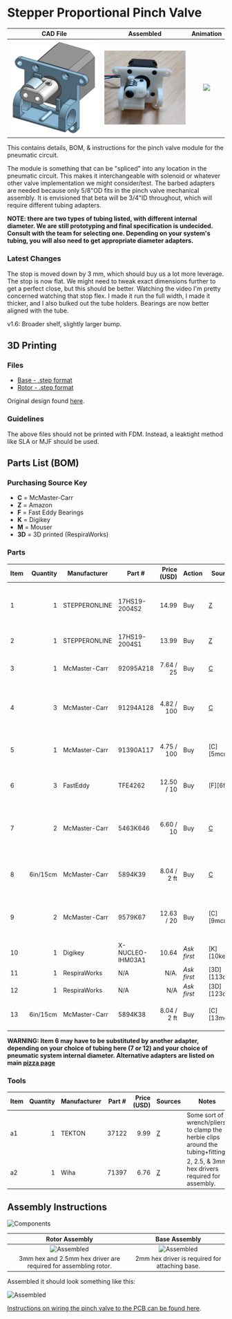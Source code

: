 # Stepper Proportional Pinch Valve

  CAD File         |  Assembled         |Animation           
:------------------:|:-----------------:|:-------------------------:
![](assets/rendering_1_6.png)  |  ![](assets/assembled.png)  |  ![](assets/animation.gif)


This contains details, BOM, & instructions for the pinch valve module for the pneumatic circuit. 

The module is something that can be "spliced" into any location in the pneumatic circuit.
This makes it interchangeable with solenoid or whatever other valve implementation we might consider/test.
The barbed adapters are needed because only 5/8"OD fits in the pinch valve mechanical assembly.
It is envisioned that beta will be 3/4"ID throughout, which will require different tubing adapters.

**NOTE: there are two types of tubing listed, with different internal diameter. We are still prototyping and final
specification is undecided. Consult with the team for selecting one.
Depending on your system's tubing, you will also need to get appropriate diameter adapters.** 

### Latest Changes

The stop is moved down by 3 mm, which should buy us a lot more leverage.
The stop is now flat. We might need to tweak exact dimensions further to get a perfect close, but this should be better.
Watching the video I'm pretty concerned watching that stop flex. I made it run the full width, I made it thicker, and I also bulked out the tube holders.
Bearings are now better aligned with the tube.

v1.6: Broader shelf, slightly larger bump.

## 3D Printing

### Files 

- [Base - .step format](assets/exhaust%20pinch%20valve%201.6%20-%20base.step)
- [Rotor - .step format](assets/exhaust%20pinch%20valve%201.6%20-%20rotor.step)

Original design found
[here](https://cad.onshape.com/documents/3fe0c1f79c482144c267173d/w/2ad1c08071a25185f9c78c68/e/764ab1c89ba2f5ce8cf4b650).

### Guidelines

The above files should not be printed with FDM. Instead, a leaktight method like SLA or MJF should be used.

## Parts List (BOM)

### Purchasing Source Key

* **C** = McMaster-Carr
* **Z** = Amazon
* **F** = Fast Eddy Bearings
* **K** = Digikey
* **M** = Mouser
* **3D** = 3D printed (RespiraWorks)

### Parts 

| Item | Quantity | Manufacturer  | Part #              | Price (USD)     | Action     | Sources            | Notes |
| ------ |---------:| ------------- | ------------------- | ------------:| ------------ |--------------------| ----- |
| 1      |        1 | STEPPERONLINE | 17HS19-2004S2       |       14.99  | Buy          | [Z][1amzn]         | Stepper motor. Make sure to get one with the full-cut D-shaft. |
| 2      |        1 | STEPPERONLINE | 17HS19-2004S1       |       13.99  | Buy          | [Z][2amzn]         | **alternative to 1** Stepper motor.  |
| 3      |        1 | McMaster-Carr | 92095A218           |   7.64 / 25  | Buy          | [C][3mcmc]         | M5x30mm button head. Axle for bearing. |
| 4      |        3 | McMaster-Carr | 91294A128           |  4.82 / 100  | Buy          | [C][4mcmc]         | M3x8mm flat head. Attaches frame to stepper body |
| 5      |        1 | McMaster-Carr | 91390A117           |  4.75 / 100  | Buy          | [C][5mcmc]         | M5x5mm set screw. Attaches rotor to stepper |
| 6      |        3 | FastEddy      | TFE4262             |  12.50 / 10  | Buy          | [F][6fast]         | 5x16x5 Metal shielded bearings |
| 7      |        2 | McMaster-Carr | 5463K646            |  6.60 / 10   | Buy          | [C][7mcmc]         | Reducer 5/8"ID <-> 1/2"ID, single barb **READ WARNING BELOW**|
| 8      | 6in/15cm | McMaster-Carr | 5894K39             |  8.04 / 2 ft | Buy          | [C][8mcmc]         | Continuous-Flex Soft Tygon PVC Tubing, 1/2" ID, 5/8" OD |
| 9      |        2 | McMaster-Carr | 9579K67             |  12.63 / 20  | Buy          | [C][9mcmc]         | Easy-Install Double Snap-Grip Clamps, 1/2" to 19/32" ID |
| 10      |        1 | Digikey       | X-NUCLEO-IHM03A1    |        10.64 | *Ask first*  | [K][10key] [M][9mr] | Stepper driver dev board |
| 11     |        1 | RespiraWorks  | N/A                 |       N/A.   | *Ask first*  | [3D][113d]         | BASE - 3D printed |
| 12     |        1 | RespiraWorks  | N/A                 |       N/A    | *Ask first*  | [3D][123d]         | ROTOR - 3D printed |
| 13     | 6in/15cm | McMaster-Carr | 5894K38             |  8.04 / 2 ft | Buy          | [C][13mcmc]        | **alternative to 7**, tubing 3/8" ID, 5/8" OD |

**WARNING: Item 6 may have to be substituted by another adapter, depending on your choice of tubing here (7 or 12) and
your choice of pneumatic system internal diameter. Alternative adapters are listed on main [pizza page](../../4_Prototype_Assembly/Alpha_Build_Instructions/pizza_build.md)**

[1amzn]:   https://www.amazon.com/dp/B07Z1J8JWH/ref=cm_sw_r_cp_api_i_d.zUEbRBKGSVW
[2amzn]:   https://www.amazon.com/gp/product/B00PNEQKC0
[2mcmc]:   https://www.mcmaster.com/92095A218
[3mcmc]:   https://www.mcmaster.com/91294A128
[4mcmc]:   https://www.mcmaster.com/91390A117
[5fast]:   https://www.fasteddybearings.com/5x16x5-metal-shielded-bearing-625-zz-10-units/
[6mcmc]:   https://www.mcmaster.com/5463K646
[7mcmc]:   https://www.mcmaster.com/5894K39
[8mcmc]:   https://www.mcmaster.com/9579K67
[9key]:   https://www.digikey.com/short/z442qt
[9mr]:     https://www.mouser.com/ProductDetail/511-X-NUCLEO-IHM03A1
[103d]:    https://github.com/RespiraWorks/SystemDesign/blob/grace-pinch-valve-updates/2_Research_&_Development/Project-Pinch_Valve/README.md#exported-step-files
[12mcmc]:  https://www.mcmaster.com/5894K38

### Tools

| Item | Quantity | Manufacturer  | Part #      | Price (USD) | Sources         | Notes |
| ---- |---------:| ------------- | ----------- | ----------:|-----------------| ----- |
| a1   |        1 | TEKTON        | 37122       |       9.99 | [Z][a1amzn]      | Some sort of wrench/pliers, to clamp the herbie clips around the tubing+fitting. |
| a2   |        1 | Wiha          | 71397       |       6.76 | [Z][a2amzn]      | 2, 2.5, & 3mm hex drivers required for assembly.  |

[a1amzn]:   https://www.amazon.com/TEKTON-2-Inch-Joint-Pliers-37122/dp/B00KLY1FAY
[a2amzn]:   https://www.amazon.com/Wiha-71397-Metric-Insert-6-Piece/dp/B0084B7S70/ref=sr_1_4?dchild=1&keywords=3mm+hex&qid=1590347774&sr=8-4

## Assembly Instructions

![Components](assets/pinch-valve-components.jpg)

Rotor Assembly                     |  Base Assembly           |   
:---------------------------------:|:-------------------------: 
![Assembled](assets/pinch-assembling1.jpg)|  ![Assembled](assets/pinch-assembling2.jpg)  
3mm hex and 2.5mm hex driver are required for assembling rotor.|  2mm hex driver is required for attaching base.

Assembled it should look something like this:

![Assembled](assets/pinch-valve-assembled.jpg)

[Instructions on wiring the pinch valve to the PCB can be found here](https://github.com/RespiraWorks/pcbreathe).
